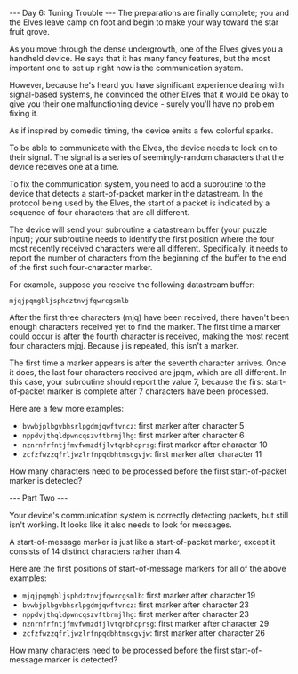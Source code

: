 --- Day 6: Tuning Trouble ---
The preparations are finally complete; you and the Elves leave camp on foot and begin to make your way toward the star fruit grove.

As you move through the dense undergrowth, one of the Elves gives you a handheld device. He says that it has many fancy features, but the most important one to set up right now is the communication system.

However, because he's heard you have significant experience dealing with signal-based systems, he convinced the other Elves that it would be okay to give you their one malfunctioning device - surely you'll have no problem fixing it.

As if inspired by comedic timing, the device emits a few colorful sparks.

To be able to communicate with the Elves, the device needs to lock on to their signal. The signal is a series of seemingly-random characters that the device receives one at a time.

To fix the communication system, you need to add a subroutine to the device that detects a start-of-packet marker in the datastream. In the protocol being used by the Elves, the start of a packet is indicated by a sequence of four characters that are all different.

The device will send your subroutine a datastream buffer (your puzzle input); your subroutine needs to identify the first position where the four most recently received characters were all different. Specifically, it needs to report the number of characters from the beginning of the buffer to the end of the first such four-character marker.

For example, suppose you receive the following datastream buffer:

`mjqjpqmgbljsphdztnvjfqwrcgsmlb`

After the first three characters (mjq) have been received, there haven't been enough characters received yet to find the marker. The first time a marker could occur is after the fourth character is received, making the most recent four characters mjqj. Because j is repeated, this isn't a marker.

The first time a marker appears is after the seventh character arrives. Once it does, the last four characters received are jpqm, which are all different. In this case, your subroutine should report the value 7, because the first start-of-packet marker is complete after 7 characters have been processed.

Here are a few more examples:

- `bvwbjplbgvbhsrlpgdmjqwftvncz`: first marker after character 5
- `nppdvjthqldpwncqszvftbrmjlhg`: first marker after character 6
- `nznrnfrfntjfmvfwmzdfjlvtqnbhcprsg`: first marker after character 10
- `zcfzfwzzqfrljwzlrfnpqdbhtmscgvjw`: first marker after character 11

How many characters need to be processed before the first start-of-packet marker is detected?

--- Part Two ---

Your device's communication system is correctly detecting packets, but still isn't working. It looks like it also needs to look for messages.

A start-of-message marker is just like a start-of-packet marker, except it consists of 14 distinct characters rather than 4.

Here are the first positions of start-of-message markers for all of the above examples:

- `mjqjpqmgbljsphdztnvjfqwrcgsmlb`: first marker after character 19
- `bvwbjplbgvbhsrlpgdmjqwftvncz`: first marker after character 23
- `nppdvjthqldpwncqszvftbrmjlhg`: first marker after character 23
- `nznrnfrfntjfmvfwmzdfjlvtqnbhcprsg`: first marker after character 29
- `zcfzfwzzqfrljwzlrfnpqdbhtmscgvjw`: first marker after character 26

How many characters need to be processed before the first start-of-message marker is detected?

